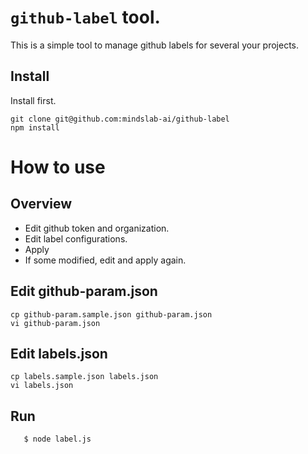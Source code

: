 # `github-label` tool.

This is a simple tool to manage github labels for several your projects.

## Install

Install  first.

```
git clone git@github.com:mindslab-ai/github-label
npm install
```

# How to use

## Overview

- Edit github token and organization.
- Edit label configurations.
- Apply
- If some modified, edit and apply again.

## Edit github-param.json

```
cp github-param.sample.json github-param.json
vi github-param.json
```

## Edit labels.json

```
cp labels.sample.json labels.json
vi labels.json
```

## Run

```
   $ node label.js
```
